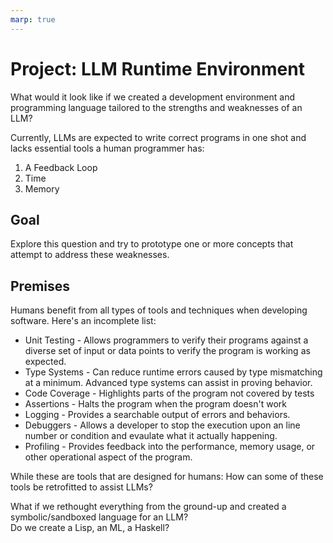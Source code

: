 ```yaml
---
marp: true
---
```


# Project: LLM Runtime Environment

What would it look like if we created a development environment and programming language tailored to the strengths
and weaknesses of an LLM?

Currently, LLMs are expected to write correct programs in one shot and lacks essential tools a human programmer has:

1. A Feedback Loop
2. Time
3. Memory

## Goal

Explore this question and try to prototype one or more concepts that attempt to address these weaknesses.

## Premises

Humans benefit from all types of tools and techniques when developing software.  Here's an incomplete list:

* Unit Testing - Allows programmers to verify their programs against a diverse set of input or data points to verify the program is working as expected.
* Type Systems - Can reduce runtime errors caused by type mismatching at a minimum. Advanced type systems can assist in proving behavior.
* Code Coverage - Highlights parts of the program not covered by tests
* Assertions - Halts the program when the program doesn't work
* Logging - Provides a searchable output of errors and behaviors.
* Debuggers - Allows a developer to stop the execution upon an line number or condition and evaulate what it actually happening.
* Profiling - Provides feedback into the performance, memory usage, or other operational aspect of the program.

While these are tools that are designed for humans:  How can some of these tools be retrofitted to assist LLMs?

What if we rethought everything from the ground-up and created a symbolic/sandboxed language for an LLM?  
Do we create a Lisp, an ML, a Haskell?
